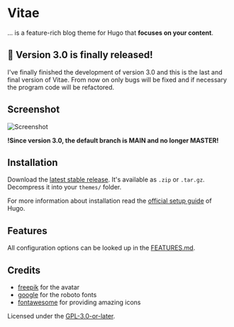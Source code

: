 # Vitae
... is a feature-rich blog theme for Hugo that **focuses on your content**.

## :mega: Version 3.0 is finally released!

I've finally finished the development of version 3.0 and this is the last and
final version of Vitae. From now on only bugs will be fixed and if necessary
the program code will be refactored.

## Screenshot

![Screenshot](https://raw.githubusercontent.com/dataCobra/hugo-vitae/main/images/screenshot.png)

**!Since version 3.0, the default branch is MAIN and no longer MASTER!**

## Installation

Download the [latest stable release](https://github.com/dataCobra/hugo-vitae/releases/latest).
It's available as `.zip` or `.tar.gz`. Decompress it into your `themes/` folder.

For more information about installation read the
[official setup guide](https://gohugo.io/overview/installing/) of Hugo.

## Features

All configuration options can be looked up in the [FEATURES.md](https://github.com/dataCobra/hugo-vitae/blob/main/FEATURES.md).

## Credits

* [freepik](https://www.freepik.com) for the avatar
* [google](https://fonts.google.com/specimen/Roboto) for the roboto fonts
* [fontawesome](https://fontawesome.com) for providing amazing icons

Licensed under the [GPL-3.0-or-later](https://raw.githubusercontent.com/dataCobra/hugo-vitae/main/COPYING).
